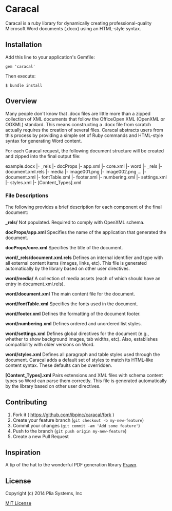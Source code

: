 # Caracal

Caracal is a ruby library for dynamically creating professional-quality Microsoft Word documents (.docx) using an HTML-style syntax.


## Installation

Add this line to your application's Gemfile:

    gem 'caracal'

Then execute:

    $ bundle install


## Overview

Many people don't know that .docx files are little more than a zipped collection of XML documents that follow the OfficeOpen XML (OpenXML or OOXML) standard.  This means constructing a .docx file from scratch actually requires the creation of several files.  Caracal abstracts users from this process by providing a simple set of Ruby commands and HTML-style syntax for generating Word content.

For each Caracal request, the following document structure will be created and zipped into the final output file:

example.docx
  |- _rels
  |- docProps
    |- app.xml
    |- core.xml
  |- word
    |- _rels
      |- document.xml.rels
    |- media
      |- image001.png
      |- image002.png
      ...
    |- document.xml
    |- fontTable.xml
    |- footer.xml
    |- numbering.xml
    |- settings.xml
    |- styles.xml
  |- [Content_Types].xml

### File Descriptions

The following provides a brief description for each component of the final document:

**_rels/**
Not populated. Required to comply with OpenXML schema.

**docProps/app.xml**
Specifies the name of the application that generated the document.

**docProps/core.xml** 
Specifies the title of the document.

**word/_rels/document.xml.rels**
Defines an internal identifier and type with all external content items (images, links, etc). This file is generated automatically by the library based on other user directives.

**word/media/**
A collection of media assets (each of which should have an entry in document.xml.rels).

**word/document.xml**
The main content file for the document.

**word/fontTable.xml**
Specifies the fonts used in the document.

**word/footer.xml**
Defines the formatting of the document footer.

**word/numbering.xml**
Defines ordered and unordered list styles.

**word/settings.xml**
Defines global directives for the document (e.g., whether to show background images, tab widths, etc). Also, establishes compatibility with older versions on Word.

**word/styles.xml**
Defines all paragraph and table styles used through the document.  Caracal adds a default set of styles to match its HTML-like content syntax.  These defaults can be overridden.
 
**[Content_Types].xml**
Pairs extensions and XML files with schema content types so Word can parse them correctly. This file is generated automatically by the library based on other user directives.


## Contributing

1. Fork it ( https://github.com/ibpinc/caracal/fork )
2. Create your feature branch (`git checkout -b my-new-feature`)
3. Commit your changes (`git commit -am 'Add some feature'`)
4. Push to the branch (`git push origin my-new-feature`)
5. Create a new Pull Request


## Inspiration

A tip of the hat to the wonderful PDF generation library [Prawn](https://github.com/prawnpdf/prawn).


## License

Copyright (c) 2014 Plia Systems, Inc

[MIT License](https://github.com/ibpinc/caracal/blob/master/LICENSE.txt)
